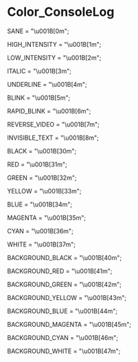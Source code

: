 # Color_ConsoleLog

SANE				= "\u001B[0m";


HIGH_INTENSITY		= "\u001B[1m";

LOW_INTENSITY		= "\u001B[2m";


ITALIC				= "\u001B[3m";

UNDERLINE			= "\u001B[4m";

BLINK				= "\u001B[5m";

RAPID_BLINK			= "\u001B[6m";

REVERSE_VIDEO		= "\u001B[7m";

INVISIBLE_TEXT		= "\u001B[8m";


BLACK				= "\u001B[30m";

RED					= "\u001B[31m";

GREEN				= "\u001B[32m";

YELLOW				= "\u001B[33m";

BLUE				= "\u001B[34m";

MAGENTA				= "\u001B[35m";

CYAN				= "\u001B[36m";

WHITE				= "\u001B[37m";


BACKGROUND_BLACK	= "\u001B[40m";

BACKGROUND_RED		= "\u001B[41m";

BACKGROUND_GREEN	= "\u001B[42m";

BACKGROUND_YELLOW	= "\u001B[43m";

BACKGROUND_BLUE		= "\u001B[44m";

BACKGROUND_MAGENTA	= "\u001B[45m";

BACKGROUND_CYAN		= "\u001B[46m";

BACKGROUND_WHITE	= "\u001B[47m";
